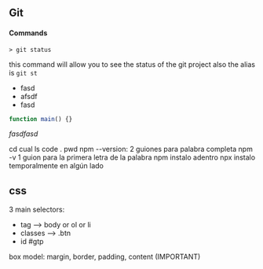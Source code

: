 ## Git 

#### Commands
```shell
> git status 
```
this command will allow you to see the status of the git project also the alias is `git st` 

- fasd
- afsdf
- fasd

```js
function main() {}
```
_fasdfasd_

cd cual
ls
code .
pwd
npm --version: 2 guiones para palabra completa
npm -v 1 guion para la primera letra de la palabra
npm instalo adentro
npx instalo temporalmente en algún lado
## css
3 main selectors:
- tag --> body or ol or li
- classes --> .btn 
- id #gtp

box model: margin, border, padding, content (IMPORTANT)